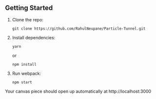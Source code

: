 
## Getting Started

1.  Clone the repo:

        git clone https://github.com/RahulNeupane/Particle-Tunnel.git

2.  Install dependencies:

        yarn

    or

        npm install

3.  Run webpack:

        npm start

Your canvas piece should open up automatically at http://localhost:3000
